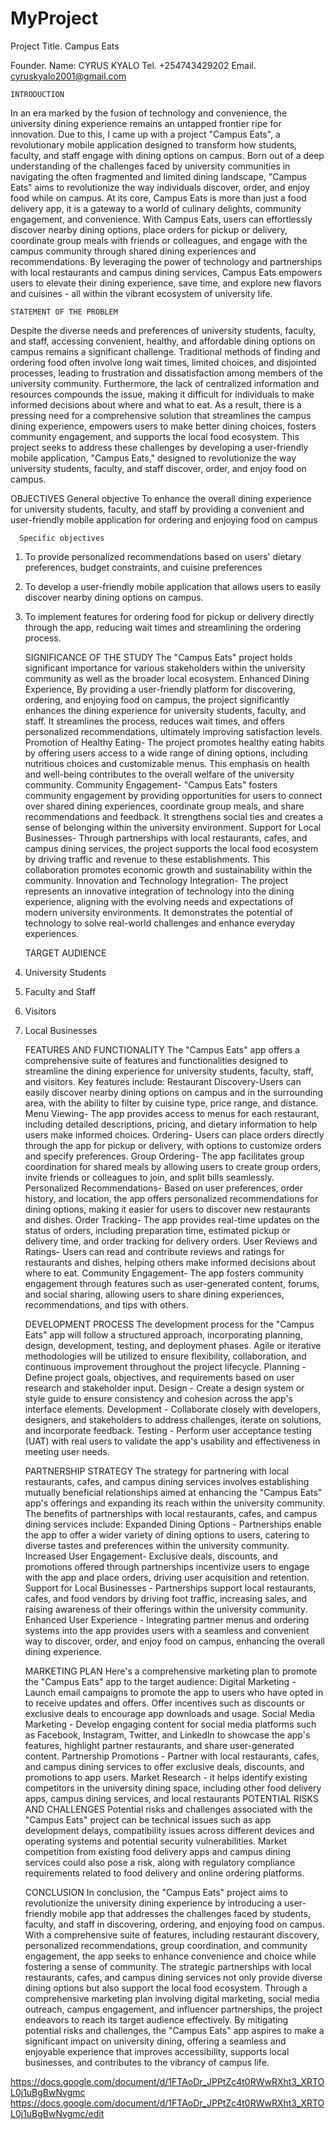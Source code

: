 # MyProject 

Project Title.	 	Campus Eats

Founder. 		Name: 	CYRUS KYALO
			Tel.		+254743429202
			Email.		cyruskyalo2001@gmail.com

    INTRODUCTION
In an era marked by the fusion of technology and convenience, the university dining experience remains an untapped frontier ripe for innovation. Due to this, I came up with a project "Campus Eats", a revolutionary mobile application designed to transform how students, faculty, and staff engage with dining options on campus. Born out of a deep understanding of the challenges faced by university communities in navigating the often fragmented and limited dining landscape, "Campus Eats" aims to revolutionize the way individuals discover, order, and enjoy food while on campus.
At its core, Campus Eats is more than just a food delivery app, it is a gateway to a world of culinary delights, community engagement, and convenience. With Campus Eats, users can effortlessly discover nearby dining options, place orders for pickup or delivery, coordinate group meals with friends or colleagues, and engage with the campus community through shared dining experiences and recommendations. By leveraging the power of technology and partnerships with local restaurants and campus dining services, Campus Eats empowers users to elevate their dining experience, save time, and explore new flavors and cuisines - all within the vibrant ecosystem of university life.


    STATEMENT OF THE PROBLEM 
Despite the diverse needs and preferences of university students, faculty, and staff, accessing convenient, healthy, and affordable dining options on campus remains a significant challenge. Traditional methods of finding and ordering food often involve long wait times, limited choices, and disjointed processes, leading to frustration and dissatisfaction among members of the university community. Furthermore, the lack of centralized information and resources compounds the issue, making it difficult for individuals to make informed decisions about where and what to eat. As a result, there is a pressing need for a comprehensive solution that streamlines the campus dining experience, empowers users to make better dining choices, fosters community engagement, and supports the local food ecosystem. This project seeks to address these challenges by developing a user-friendly mobile application, "Campus Eats," designed to revolutionize the way university students, faculty, and staff discover, order, and enjoy food on campus.

 
 OBJECTIVES
      General objective
To enhance the overall dining experience for university students, faculty, and staff by providing a convenient and user-friendly mobile application for ordering and enjoying food on campus

      Specific objectives
1. To provide personalized recommendations based on users' dietary preferences, budget constraints, and cuisine preferences
2. To develop a user-friendly mobile application that allows users to easily discover nearby dining options on campus.
3. To implement features for ordering food for pickup or delivery directly through the app, reducing wait times and streamlining the ordering process.


      SIGNIFICANCE OF THE STUDY
The "Campus Eats" project holds significant importance for various stakeholders within the university community as well as the broader local ecosystem. 
Enhanced Dining Experience, By providing a user-friendly platform for discovering, ordering, and enjoying food on campus, the project significantly enhances the dining experience for university students, faculty, and staff. It streamlines the process, reduces wait times, and offers personalized recommendations, ultimately improving satisfaction levels.
Promotion of Healthy Eating- The project promotes healthy eating habits by offering users access to a wide range of dining options, including nutritious choices and customizable menus. This emphasis on health and well-being contributes to the overall welfare of the university community.
Community Engagement- "Campus Eats" fosters community engagement by providing opportunities for users to connect over shared dining experiences, coordinate group meals, and share recommendations and feedback. It strengthens social ties and creates a sense of belonging within the university environment.
Support for Local Businesses- Through partnerships with local restaurants, cafes, and campus dining services, the project supports the local food ecosystem by driving traffic and revenue to these establishments. This collaboration promotes economic growth and sustainability within the community.
Innovation and Technology Integration- The project represents an innovative integration of technology into the dining experience, aligning with the evolving needs and expectations of modern university environments. It demonstrates the potential of technology to solve real-world challenges and enhance everyday experiences.


    TARGET AUDIENCE
1. University Students
2. Faculty and Staff
3. Visitors
4. Local Businesses


    FEATURES AND FUNCTIONALITY
The "Campus Eats" app offers a comprehensive suite of features and functionalities designed to streamline the dining experience for university students, faculty, staff, and visitors. Key features include:
Restaurant Discovery-Users can easily discover nearby dining options on campus and in the surrounding area, with the ability to filter by cuisine type, price range, and distance.
Menu Viewing- The app provides access to menus for each restaurant, including detailed descriptions, pricing, and dietary information to help users make informed choices.
Ordering- Users can place orders directly through the app for pickup or delivery, with options to customize orders and specify preferences.
Group Ordering- The app facilitates group coordination for shared meals by allowing users to create group orders, invite friends or colleagues to join, and split bills seamlessly.
Personalized Recommendations- Based on user preferences, order history, and location, the app offers personalized recommendations for dining options, making it easier for users to discover new restaurants and dishes.
Order Tracking- The app provides real-time updates on the status of orders, including preparation time, estimated pickup or delivery time, and order tracking for delivery orders.
User Reviews and Ratings- Users can read and contribute reviews and ratings for restaurants and dishes, helping others make informed decisions about where to eat.
Community Engagement- The app fosters community engagement through features such as user-generated content, forums, and social sharing, allowing users to share dining experiences, recommendations, and tips with others.


    DEVELOPMENT PROCESS
The development process for the "Campus Eats" app will follow a structured approach, incorporating planning, design, development, testing, and deployment phases. Agile or iterative methodologies will be utilized to ensure flexibility, collaboration, and continuous improvement throughout the project lifecycle.
Planning - Define project goals, objectives, and requirements based on user research and stakeholder input.
Design - Create a design system or style guide to ensure consistency and cohesion across the app's interface elements.
Development - Collaborate closely with developers, designers, and stakeholders to address challenges, iterate on solutions, and incorporate feedback.
Testing - Perform user acceptance testing (UAT) with real users to validate the app's usability and effectiveness in meeting user needs.


    PARTNERSHIP STRATEGY
The strategy for partnering with local restaurants, cafes, and campus dining services involves establishing mutually beneficial relationships aimed at enhancing the "Campus Eats" app's offerings and expanding its reach within the university community.
The benefits of partnerships with local restaurants, cafes, and campus dining services include:
Expanded Dining Options - Partnerships enable the app to offer a wider variety of dining options to users, catering to diverse tastes and preferences within the university community.
Increased User Engagement- Exclusive deals, discounts, and promotions offered through partnerships incentivize users to engage with the app and place orders, driving user acquisition and retention.
Support for Local Businesses - Partnerships support local restaurants, cafes, and food vendors by driving foot traffic, increasing sales, and raising awareness of their offerings within the university community.
Enhanced User Experience - Integrating partner menus and ordering systems into the app provides users with a seamless and convenient way to discover, order, and enjoy food on campus, enhancing the overall dining experience.


    MARKETING PLAN
Here's a comprehensive marketing plan to promote the "Campus Eats" app to the target audience:
Digital Marketing - Launch email campaigns to promote the app to users who have opted in to receive updates and offers. Offer incentives such as discounts or exclusive deals to encourage app downloads and usage.
Social Media Marketing - Develop engaging content for social media platforms such as Facebook, Instagram, Twitter, and LinkedIn to showcase the app's features, highlight partner restaurants, and share user-generated content.
Partnership Promotions -  Partner with local restaurants, cafes, and campus dining services to offer exclusive deals, discounts, and promotions to app users. 
Market Research - it helps identify existing competitors in the university dining space, including other food delivery apps, campus dining services, and local restaurants
POTENTIAL RISKS AND CHALLENGES
Potential risks and challenges associated with the "Campus Eats" project can be technical issues such as app development delays, compatibility issues across different devices and operating systems and potential security vulnerabilities. Market competition from existing food delivery apps and campus dining services could also pose a risk, along with regulatory compliance requirements related to food delivery and online ordering platforms.


    CONCLUSION
In conclusion, the "Campus Eats" project aims to revolutionize the university dining experience by introducing a user-friendly mobile app that addresses the challenges faced by students, faculty, and staff in discovering, ordering, and enjoying food on campus. With a comprehensive suite of features, including restaurant discovery, personalized recommendations, group coordination, and community engagement, the app seeks to enhance convenience and choice while fostering a sense of community. The strategic partnerships with local restaurants, cafes, and campus dining services not only provide diverse dining options but also support the local food ecosystem. Through a comprehensive marketing plan involving digital marketing, social media outreach, campus engagement, and influencer partnerships, the project endeavors to reach its target audience effectively. By mitigating potential risks and challenges, the "Campus Eats" app aspires to make a significant impact on university dining, offering a seamless and enjoyable experience that improves accessibility, supports local businesses, and contributes to the vibrancy of campus life.




https://docs.google.com/document/d/1FTAoDr_JPPtZc4t0RWwRXht3_XRTOL0j1uBgBwNvgmc
https://docs.google.com/document/d/1FTAoDr_JPPtZc4t0RWwRXht3_XRTOL0j1uBgBwNvgmc/edit
